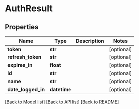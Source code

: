 # AuthResult

## Properties
Name | Type | Description | Notes
------------ | ------------- | ------------- | -------------
**token** | **str** |  | [optional] 
**refresh_token** | **str** |  | [optional] 
**expires_in** | **float** |  | [optional] 
**id** | **str** |  | [optional] 
**name** | **str** |  | [optional] 
**date_logged_in** | **datetime** |  | [optional] 

[[Back to Model list]](../README.md#documentation-for-models) [[Back to API list]](../README.md#documentation-for-api-endpoints) [[Back to README]](../README.md)

